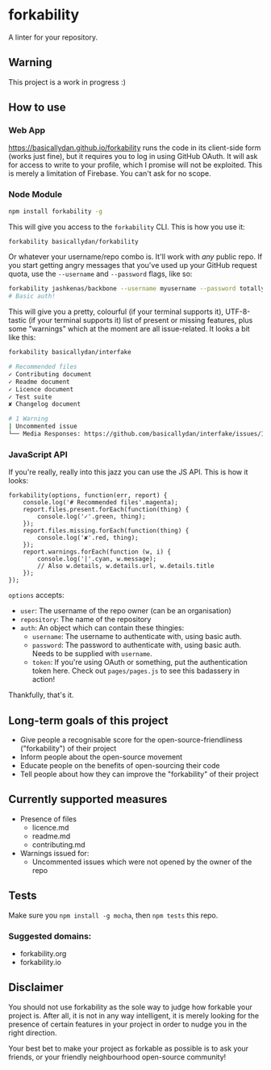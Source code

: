 forkability
===========

A linter for your repository.

## Warning

This project is a work in progress :)

## How to use

### Web App

https://basicallydan.github.io/forkability runs the code in its client-side form (works just fine), but it requires you to log in using GitHub OAuth. It will ask for access to write to your profile, which I promise will not be exploited. This is merely a limitation of Firebase. You can't ask for no scope.

### Node Module

```bash
npm install forkability -g
```

This will give you access to the `forkability` CLI. This is how you use it:

```bash
forkability basicallydan/forkability
```

Or whatever your username/repo combo is. It'll work with *any* public repo. If you start getting angry messages that you've used up your GitHub request quota, use the `--username` and `--password` flags, like so:

```bash
forkability jashkenas/backbone --username myusername --password totallynotmypasswordloldonttryitplz
# Basic auth!
```

This will give you a pretty, colourful (if your terminal supports it), UTF-8-tastic (if your terminal supports it) list of present or missing features, plus some "warnings" which at the moment are all issue-related. It looks a bit like this:


```bash
forkability basicallydan/interfake

# Recommended files
✓ Contributing document
✓ Readme document
✓ Licence document
✓ Test suite
✘ Changelog document

# 1 Warning
| Uncommented issue
└── Media Responses: https://github.com/basicallydan/interfake/issues/19
```

### JavaScript API

If you're really, really into this jazz you can use the JS API. This is how it looks:

```
forkability(options, function(err, report) {
	console.log('# Recommended files'.magenta);
	report.files.present.forEach(function(thing) {
		console.log('✓'.green, thing);
	});
	report.files.missing.forEach(function(thing) {
		console.log('✘'.red, thing);
	});
	report.warnings.forEach(function (w, i) {
		console.log('|'.cyan, w.message);
		// Also w.details, w.details.url, w.details.title
	});
});
```

`options` accepts:

* `user`: The username of the repo owner (can be an organisation)
* `repository`: The name of the repository
* `auth`: An object which can contain these thingies:
	* `username`: The username to authenticate with, using basic auth.
	* `password`: The password to authenticate with, using basic auth. Needs to be supplied with `username`.
	* `token`: If you're using OAuth or something, put the authentication token here. Check out `pages/pages.js` to see this badassery in action!

Thankfully, that's it.

## Long-term goals of this project

* Give people a recognisable score for the open-source-friendliness ("forkability") of their project
* Inform people about the open-source movement
* Educate people on the benefits of open-sourcing their code
* Tell people about how they can improve the "forkability" of their project

## Currently supported measures

* Presence of files
  * licence.md
  * readme.md
  * contributing.md
* Warnings issued for:
  * Uncommented issues which were not opened by the owner of the repo

## Tests

Make sure you `npm install -g mocha`, then `npm tests` this repo.

### Suggested domains:

* forkability.org
* forkability.io

## Disclaimer

You should not use forkability as the sole way to judge how forkable your project is. After all, it is not in any way intelligent, it is merely looking for the presence of certain features in your project in order to nudge you in the right direction.

Your best bet to make your project as forkable as possible is to ask your friends, or your friendly neighbourhood open-source community!
